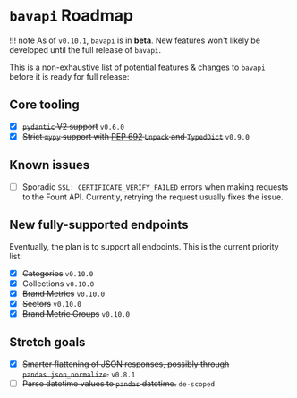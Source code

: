 # `bavapi` Roadmap

!!! note
    As of `v0.10.1`, `bavapi` is in **beta**. New features won't likely be developed until the full release of `bavapi`.

This is a non-exhaustive list of potential features & changes to `bavapi` before it is ready for full release:

## Core tooling

- [x] ~~`pydantic` V2 support~~ `v0.6.0`
- [x] ~~Strict `mypy` support with [PEP 692](https://docs.python.org/3.12/whatsnew/3.12.html#whatsnew312-pep692) `Unpack` and `TypedDict`~~ `v0.9.0`

## Known issues

- [ ] Sporadic `SSL: CERTIFICATE_VERIFY_FAILED` errors when making requests to the Fount API. Currently, retrying the request usually fixes the issue.

## New fully-supported endpoints

Eventually, the plan is to support all endpoints. This is the current priority list:

- [x] ~~Categories~~ `v0.10.0`
- [x] ~~Collections~~ `v0.10.0`
- [x] ~~Brand Metrics~~ `v0.10.0`
- [x] ~~Sectors~~ `v0.10.0`
- [x] ~~Brand Metric Groups~~ `v0.10.0`

## Stretch goals

- [x] ~~Smarter flattening of JSON responses, possibly through `pandas.json_normalize`.~~ `v0.8.1`
- [ ] ~~Parse datetime values to `pandas` datetime.~~ `de-scoped`
